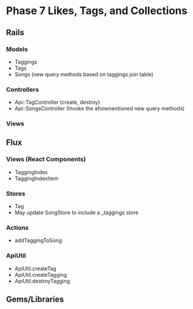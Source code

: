 # Phase 7 Likes, Tags, and Collections

## Rails
### Models
* Taggings
* Tags
* Songs (new query methods based on taggings join table)

### Controllers
* Api::TagController (create, destroy)
* Api::SongsController (Invoke the aforementioned new query methods)

### Views

## Flux
### Views (React Components)
* TaggingIndex
* TaggingIndexItem

### Stores
* Tag
* May update SongStore to include a \_taggings store

### Actions
  - addTaggingToSong

### ApiUtil
* ApiUtil.createTag
* ApiUtil.createTagging
* ApiUtil.destroyTagging

## Gems/Libraries
